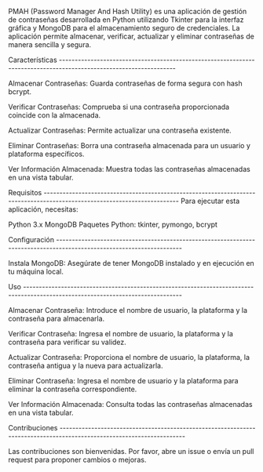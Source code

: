 PMAH (Password Manager And Hash Utility) es una aplicación de gestión de contraseñas desarrollada en Python utilizando Tkinter para la interfaz gráfica y 
MongoDB para el almacenamiento seguro de credenciales. La aplicación permite almacenar, verificar, actualizar y eliminar contraseñas de manera sencilla y segura.

Características -------------------------------------------------------------------------------------------------------------------

Almacenar Contraseñas: Guarda contraseñas de forma segura con hash bcrypt.

Verificar Contraseñas: Comprueba si una contraseña proporcionada coincide con la almacenada.

Actualizar Contraseñas: Permite actualizar una contraseña existente.

Eliminar Contraseñas: Borra una contraseña almacenada para un usuario y plataforma específicos.

Ver Información Almacenada: Muestra todas las contraseñas almacenadas en una vista tabular.

Requisitos -------------------------------------------------------------------------------------------------------------------------
Para ejecutar esta aplicación, necesitas:

Python 3.x
MongoDB
Paquetes Python: tkinter, pymongo, bcrypt

Configuración ----------------------------------------------------------------------------------------------------------------------

Instala MongoDB: Asegúrate de tener MongoDB instalado y en ejecución en tu máquina local.

Uso --------------------------------------------------------------------------------------------------------------------------------

Almacenar Contraseña: Introduce el nombre de usuario, la plataforma y la contraseña para almacenarla.

Verificar Contraseña: Ingresa el nombre de usuario, la plataforma y la contraseña para verificar su validez.

Actualizar Contraseña: Proporciona el nombre de usuario, la plataforma, la contraseña antigua y la nueva para actualizarla.

Eliminar Contraseña: Ingresa el nombre de usuario y la plataforma para eliminar la contraseña correspondiente.

Ver Información Almacenada: Consulta todas las contraseñas almacenadas en una vista tabular.

Contribuciones ----------------------------------------------------------------------------------------------------------------------

Las contribuciones son bienvenidas. Por favor, abre un issue o envía un pull request para proponer cambios o mejoras.


